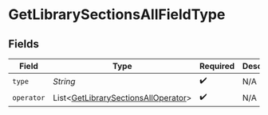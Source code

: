 # GetLibrarySectionsAllFieldType


## Fields

| Field                                                                                            | Type                                                                                             | Required                                                                                         | Description                                                                                      | Example                                                                                          |
| ------------------------------------------------------------------------------------------------ | ------------------------------------------------------------------------------------------------ | ------------------------------------------------------------------------------------------------ | ------------------------------------------------------------------------------------------------ | ------------------------------------------------------------------------------------------------ |
| `type`                                                                                           | *String*                                                                                         | :heavy_check_mark:                                                                               | N/A                                                                                              | tag                                                                                              |
| `operator`                                                                                       | List\<[GetLibrarySectionsAllOperator](../../models/operations/GetLibrarySectionsAllOperator.md)> | :heavy_check_mark:                                                                               | N/A                                                                                              |                                                                                                  |
